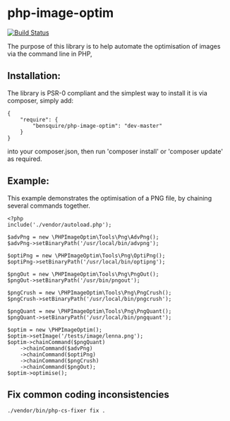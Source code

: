 php-image-optim
===============
[![Build Status](https://travis-ci.org/bensquire/php-image-optim.png)](https://travis-ci.org/bensquire/php-image-optim)

The purpose of this library is to help automate the optimisation of images via the command line in PHP,

Installation:
-------------
The library is PSR-0 compliant and the simplest way to install it is via composer, simply add:

    {
        "require": {
            "bensquire/php-image-optim": "dev-master"
        }
    }

into your composer.json, then run 'composer install' or 'composer update' as required.

Example:
--------
This example demonstrates the optimisation of a PNG file, by chaining several commands together.

    <?php
    include('./vendor/autoload.php');
    
    $advPng = new \PHPImageOptim\Tools\Png\AdvPng();
    $advPng->setBinaryPath('/usr/local/bin/advpng');
    
    $optiPng = new \PHPImageOptim\Tools\Png\OptiPng();
    $optiPng->setBinaryPath('/usr/local/bin/optipng');
    
    $pngOut = new \PHPImageOptim\Tools\Png\PngOut();
    $pngOut->setBinaryPath('/usr/bin/pngout');
    
    $pngCrush = new \PHPImageOptim\Tools\Png\PngCrush();
    $pngCrush->setBinaryPath('/usr/local/bin/pngcrush');
    
    $pngQuant = new \PHPImageOptim\Tools\Png\PngQuant();
    $pngQuant->setBinaryPath('/usr/local/bin/pngquant');
    
    $optim = new \PHPImageOptim();
    $optim->setImage('/tests/image/lenna.png');
    $optim->chainCommand($pngQuant)
        ->chainCommand($advPng)
        ->chainCommand($optiPng)
        ->chainCommand($pngCrush)
        ->chainCommand($pngOut);
    $optim->optimise();


## Fix common coding inconsistencies
    ./vendor/bin/php-cs-fixer fix .